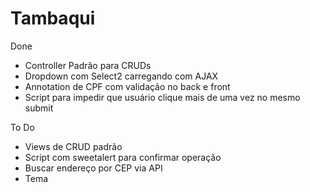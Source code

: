 # Tambaqui

Done
* Controller Padrão para CRUDs
* Dropdown com Select2 carregando com AJAX
* Annotation de CPF com validação no back e front
* Script para impedir que usuário clique mais de uma vez no mesmo submit

To Do
* Views de CRUD padrão
* Script com sweetalert para confirmar operação
* Buscar endereço por CEP via API
* Tema


